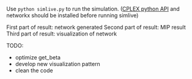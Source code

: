 Use `python simlive.py` to run the simulation. ([CPLEX python API](http://www.ibm.com/support/knowledgecenter/SSSA5P_12.6.0/ilog.odms.cplex.help/CPLEX/GettingStarted/topics/set_up/Python_setup.html) and networkx should be installed before running simlive)

First part of result: network generated
Second part of result: MIP result
Third part of result: visualization of network

TODO:

* optimize get_beta
* develop new visualization pattern
* clean the code
